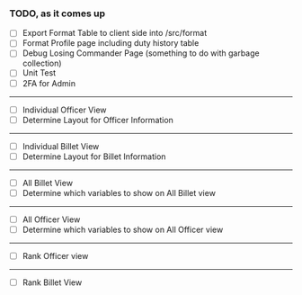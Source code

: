 ### TODO, as it comes up

- [ ] Export Format Table to client side into /src/format
- [ ] Format Profile page including duty history table
- [ ] Debug Losing Commander Page (something to do with garbage collection)
- [ ] Unit Test
- [ ] 2FA for Admin

---

- [ ] Individual Officer View
- [ ] Determine Layout for Officer Information

---

- [ ] Individual Billet View
- [ ] Determine Layout for Billet Information

---

- [ ] All Billet View
- [ ] Determine which variables to show on All Billet view

---

- [ ] All Officer View
- [ ] Determine which variables to show on All Officer view

---

- [ ] Rank Officer view

---

- [ ] Rank Billet View
